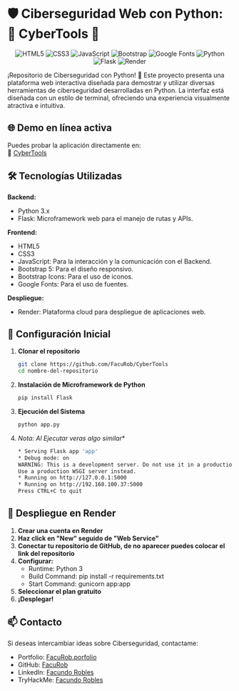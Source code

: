 # 🛡️ Ciberseguridad Web con Python: 🐍 CyberTools 🐍

<div align="center">
  
![HTML5](https://img.shields.io/badge/HTML5-E34F26?style=for-the-badge&logo=html5&logoColor=white)
![CSS3](https://img.shields.io/badge/CSS3-1572B6?style=for-the-badge&logo=css3&logoColor=white)
![JavaScript](https://img.shields.io/badge/JavaScript-F7DF1E?style=for-the-badge&logo=javascript&logoColor=black)
![Bootstrap](https://img.shields.io/badge/Bootstrap-7952B3?style=for-the-badge&logo=bootstrap&logoColor=white)
![Google Fonts](https://img.shields.io/badge/Google%20Fonts-4285F4?style=for-the-badge&logo=google-fonts&logoColor=white)
![Python](https://img.shields.io/badge/Python-3776AB?style=for-the-badge&logo=python&logoColor=white)
![Flask](https://img.shields.io/badge/Flask-000000?style=for-the-badge&logo=flask&logoColor=white)
![Render](https://img.shields.io/badge/Render-46E3B7?style=for-the-badge&logo=render&logoColor=white)

</div>

¡Repositorio de Ciberseguridad con Python! 🐍
Este proyecto presenta una plataforma web interactiva diseñada para demostrar y utilizar diversas herramientas de ciberseguridad desarrolladas en Python. 
La interfaz está diseñada con un estilo de terminal, ofreciendo una experiencia visualmente atractiva e intuitiva.

## 🌐 Demo en línea activa
Puedes probar la aplicación directamente en:  
🔗 [CyberTools](https://cybertools-3f82.onrender.com/)

## 🛠️ Tecnologías Utilizadas

**Backend:**
  - Python 3.x
  - Flask: Microframework web para el manejo de rutas y APIs.

**Frontend:**
  - HTML5
  - CSS3
  - JavaScript: Para la interacción y la comunicación con el Backend.
  - Bootstrap 5: Para el diseño responsivo.
  - Bootstrap Icons: Para el uso de iconos.
  - Google Fonts: Para el uso de fuentes.

**Despliegue:**
  - Render: Plataforma cloud para despliegue de aplicaciones web.

## 🚀 Configuración Inicial

1. **Clonar el repositorio**
   ```bash
   git clone https://github.com/FacuRob/CyberTools
   cd nombre-del-repositorio

2. **Instalación de Microframework de Python**
   ```bash
   pip install Flask

3. **Ejecución del Sistema**
   ```bash
   python app.py

4. **Nota*: Al Ejecutar veras algo similar**
   ```bash
   * Serving Flask app 'app'
   * Debug mode: on
   WARNING: This is a development server. Do not use it in a production deployment.
   Use a production WSGI server instead.
   * Running on http://127.0.0.1:5000
   * Running on http://192.168.100.37:5000
   Press CTRL+C to quit

## 🚀 Despliegue en Render

1. **Crear una cuenta en Render**
2. **Haz click en "New" seguido de "Web Service"**
3. **Conectar tu repositorio de GitHub, de no aparecer puedes colocar el link del repositorio**
4. **Configurar:**
   - Runtime: Python 3
   - Build Command: pip install -r requirements.txt
   - Start Command: gunicorn app:app
5. **Seleccionar el plan gratuito**
6. **¡Desplegar!**

## 📫 Contacto

Si deseas intercambiar ideas sobre Ciberseguridad, contactame:
- Portfolio: [FacuRob.porfolio](https://facurobportfolio.netlify.app/)
- GitHub: [FacuRob](https://github.com/FacuRob)
- LinkedIn: [Facundo Robles](https://www.linkedin.com/in/frobles-dev/)
- TryHackMe: [Facundo Robles](https://tryhackme.com/p/roblesfacundo7)
